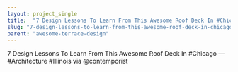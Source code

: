 ```yaml
---
layout: project_single
title:  "7 Design Lessons To Learn From This Awesome Roof Deck In #Chicago — #Architecture #Illinois via @contemporist"
slug: "7-design-lessons-to-learn-from-this-awesome-roof-deck-in-chicago-architecture-illinois-via-at-contemporist"
parent: "awesome-terrace-design"
---
```

7 Design Lessons To Learn From This Awesome Roof Deck In #Chicago — #Architecture #Illinois via @contemporist